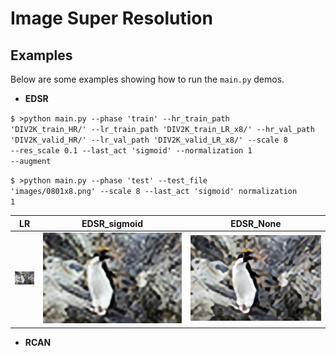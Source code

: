 # Image Super Resolution  

## Examples
Below are some examples showing how to run the <code>main.py</code> demos.

+ **EDSR**

<code>$ >python main.py --phase 'train' --hr_train_path 'DIV2K_train_HR/' --lr_train_path 'DIV2K_train_LR_x8/' --hr_val_path 
 'DIV2K_valid_HR/' --lr_val_path 'DIV2K_valid_LR_x8/' --scale 8 --res_scale 0.1 --last_act 'sigmoid' --normalization 1 --augment</code>

<code>$ >python main.py --phase 'test' --test_file 'images/0801x8.png' --scale 8 --last_act 'sigmoid' normalization 1</code>

|  LR   | EDSR_sigmoid | EDSR_None|
|  ----  | ----  | ----  |
| <img src="images/0801x8.png"  alt="transfer" />  | <img src="logs/result/EDSR/0801x8_sigmoid.png" alt="transfer" /> | <img src="logs/result/EDSR/0801x8_None.png" alt="transfer" /> |

+ **RCAN**